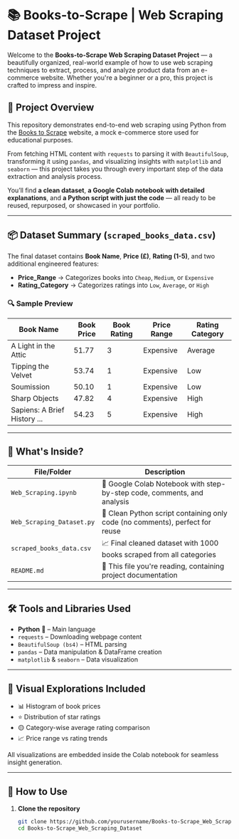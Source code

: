 # 📚 Books-to-Scrape | Web Scraping Dataset Project

Welcome to the **Books-to-Scrape Web Scraping Dataset Project** — a beautifully organized, real-world example of how to use web scraping techniques to extract, process, and analyze product data from an e-commerce website. Whether you're a beginner or a pro, this project is crafted to impress and inspire.

## 🚀 Project Overview

This repository demonstrates end-to-end web scraping using Python from the [Books to Scrape](https://books.toscrape.com/) website, a mock e-commerce store used for educational purposes.

From fetching HTML content with `requests` to parsing it with `BeautifulSoup`, transforming it using `pandas`, and visualizing insights with `matplotlib` and `seaborn` — this project takes you through every important step of the data extraction and analysis process.

You’ll find **a clean dataset**, **a Google Colab notebook with detailed explanations**, and **a Python script with just the code** — all ready to be reused, repurposed, or showcased in your portfolio.

---

## 📦 Dataset Summary (`scraped_books_data.csv`)

The final dataset contains **Book Name**, **Price (£)**, **Rating (1-5)**, and two additional engineered features:

- **Price_Range** → Categorizes books into `Cheap`, `Medium`, or `Expensive`
- **Rating_Category** → Categorizes ratings into `Low`, `Average`, or `High`

### 🔍 Sample Preview

| Book Name                     | Book Price | Book Rating | Price Range | Rating Category |
|------------------------------|------------|--------------|--------------|------------------|
| A Light in the Attic         | 51.77      | 3            | Expensive    | Average          |
| Tipping the Velvet           | 53.74      | 1            | Expensive    | Low              |
| Soumission                   | 50.10      | 1            | Expensive    | Low              |
| Sharp Objects                | 47.82      | 4            | Expensive    | High             |
| Sapiens: A Brief History ... | 54.23      | 5            | Expensive    | High             |

---

## 🧠 What's Inside?

| File/Folder                | Description |
|---------------------------|-------------|
| `Web_Scraping.ipynb`      | 📓 Google Colab Notebook with step-by-step code, comments, and analysis |
| `Web_Scraping_Dataset.py` | 🧠 Clean Python script containing only code (no comments), perfect for reuse |
| `scraped_books_data.csv`  | 📈 Final cleaned dataset with 1000 books scraped from all categories |
| `README.md`               | 📘 This file you're reading, containing project documentation |

---

## 🛠 Tools and Libraries Used

- **Python** 🐍 – Main language
- `requests` – Downloading webpage content
- `BeautifulSoup (bs4)` – HTML parsing
- `pandas` – Data manipulation & DataFrame creation
- `matplotlib` & `seaborn` – Data visualization

---

## 🧪 Visual Explorations Included

- 📊 Histogram of book prices
- ⭐ Distribution of star ratings
- 🟡 Category-wise average rating comparison
- 📈 Price range vs rating trends

All visualizations are embedded inside the Colab notebook for seamless insight generation.

---

## 📂 How to Use

1. **Clone the repository**
   ```bash
   git clone https://github.com/yourusername/Books-to-Scrape_Web_Scraping_Dataset.git
   cd Books-to-Scrape_Web_Scraping_Dataset
